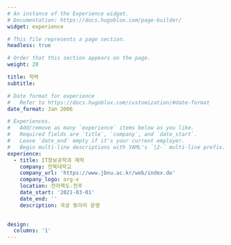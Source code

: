 ```yaml
---
# An instance of the Experience widget.
# Documentation: https://docs.hugoblox.com/page-builder/
widget: experience

# This file represents a page section.
headless: true

# Order that this section appears on the page.
weight: 20

title: 학력
subtitle:

# Date format for experience
#   Refer to https://docs.hugoblox.com/customization/#date-format
date_format: Jan 2006

# Experiences.
#   Add/remove as many `experience` items below as you like.
#   Required fields are `title`, `company`, and `date_start`.
#   Leave `date_end` empty if it's your current employer.
#   Begin multi-line descriptions with YAML's `|2-` multi-line prefix.
experience:
  - title: IT정보공학과 재학
    company: 전북대학교
    company_url: 'https://www.jbnu.ac.kr/web/index.do'
    company_logo: org-x
    location: 전라북도-전주
    date_start: '2021-03-01'
    date_end: ''
    description: 국궁 동아리 운영
         

design:
  columns: '1'
---
```

